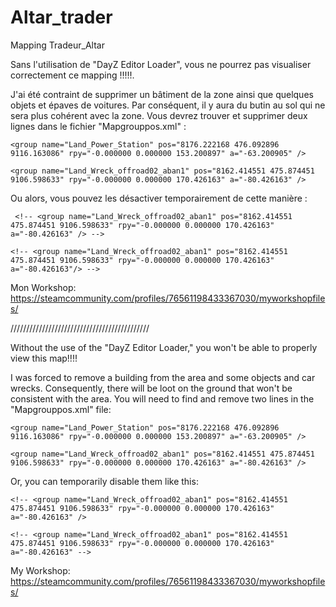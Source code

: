 # Altar_trader

Mapping Tradeur_Altar 

Sans l'utilisation de "DayZ Editor Loader", vous ne pourrez pas visualiser correctement ce mapping !!!!!.

J'ai été contraint de supprimer un bâtiment de la zone ainsi que quelques objets et épaves de voitures. Par conséquent, il y aura du butin au sol qui ne sera plus cohérent avec la zone. Vous devrez trouver et supprimer deux lignes dans le fichier "Mapgrouppos.xml" :

``` <group name="Land_Power_Station" pos="8176.222168 476.092896 9116.163086" rpy="-0.000000 0.000000 153.200897" a="-63.200905" /> ```

``` <group name="Land_Wreck_offroad02_aban1" pos="8162.414551 475.874451 9106.598633" rpy="-0.000000 0.000000 170.426163" a="-80.426163" /> ```

Ou alors, vous pouvez les désactiver temporairement de cette manière : 

```  <!-- <group name="Land_Wreck_offroad02_aban1" pos="8162.414551 475.874451 9106.598633" rpy="-0.000000 0.000000 170.426163" a="-80.426163" /> --> ```

``` <!-- <group name="Land_Wreck_offroad02_aban1" pos="8162.414551 475.874451 9106.598633" rpy="-0.000000 0.000000 170.426163" a="-80.426163"/> --> ```


Mon Workshop: https://steamcommunity.com/profiles/76561198433367030/myworkshopfiles/


////////////////////////////////////////////


Without the use of the "DayZ Editor Loader," you won't be able to properly view this map!!!!

I was forced to remove a building from the area and some objects and car wrecks. Consequently, there will be loot on the ground that won't be consistent with the area. You will need to find and remove two lines in the "Mapgrouppos.xml" file:

```<group name="Land_Power_Station" pos="8176.222168 476.092896 9116.163086" rpy="-0.000000 0.000000 153.200897" a="-63.200905" />```

```<group name="Land_Wreck_offroad02_aban1" pos="8162.414551 475.874451 9106.598633" rpy="-0.000000 0.000000 170.426163" a="-80.426163" />```

Or, you can temporarily disable them like this:

```<!-- <group name="Land_Wreck_offroad02_aban1" pos="8162.414551 475.874451 9106.598633" rpy="-0.000000 0.000000 170.426163" a="-80.426163" />```

```<!-- <group name="Land_Wreck_offroad02_aban1" pos="8162.414551 475.874451 9106.598633" rpy="-0.000000 0.000000 170.426163" a="-80.426163" -->```												 

My Workshop: https://steamcommunity.com/profiles/76561198433367030/myworkshopfiles/
